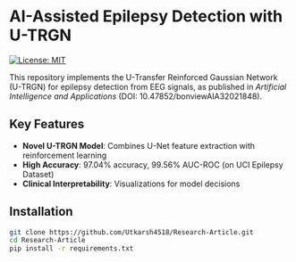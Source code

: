 # AI-Assisted Epilepsy Detection with U-TRGN

[![License: MIT](https://img.shields.io/badge/License-MIT-yellow.svg)](https://opensource.org/licenses/MIT)

This repository implements the U-Transfer Reinforced Gaussian Network (U-TRGN) for epilepsy detection from EEG signals, as published in *Artificial Intelligence and Applications* (DOI: 10.47852/bonviewAIA32021848).

## Key Features
- **Novel U-TRGN Model**: Combines U-Net feature extraction with reinforcement learning
- **High Accuracy**: 97.04% accuracy, 99.56% AUC-ROC (on UCI Epilepsy Dataset)
- **Clinical Interpretability**: Visualizations for model decisions

## Installation
```bash
git clone https://github.com/Utkarsh4518/Research-Article.git
cd Research-Article
pip install -r requirements.txt
